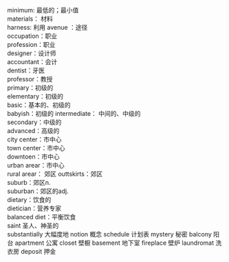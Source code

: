 minimum: 最低的；最小值  
materials： 材料  
harness: 利用
avenue ：途径  
occupation：职业  
profession：职业  
designer：设计师  
accountant：会计  
dentist：牙医  
professor：教授  
primary：初级的  
elementary：初级的  
basic：基本的、初级的  
babyish：初级的
intermediate： 中间的、中级的  
secondary：中级的  
advanced：高级的  
city center：市中心  
town center：市中心  
downtoen：市中心  
urban arear：市中心  
rural arear： 郊区
outtskirts：郊区  
suburb：郊区n.  
suburban：郊区的adj.  
dietary：饮食的  
dietician：营养专家  
balanced diet：平衡饮食  
saint 圣人、神圣的</br>
substantially  大幅度地 
notion  概念 
schedule 计划表
mystery 秘密
balcony 阳台
apartment 公寓
closet 壁橱
basement 地下室
fireplace 壁炉
laundromat 洗衣房
deposit 押金
